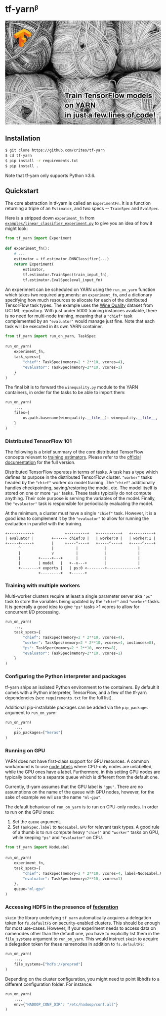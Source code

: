 tf-yarnᵝ
========

![tf-yarn](skein.png)

Installation
------------

```bash
$ git clone https://github.com/criteo/tf-yarn
$ cd tf-yarn
$ pip install -r requirements.txt
$ pip install .
```

Note that tf-yarn only supports Python ≥3.6.

[skein-criteo-forks]: https://github.com/criteo-forks/skein

Quickstart
----------

The core abstraction in tf-yarn is called an `ExperimentFn`. It is
a function returning a triple of an `Estimator`, and two specs --
`TrainSpec` and `EvalSpec`.

Here is a stripped down `experiment_fn` from
[`examples/linear_classifier_experiment.py`](examples/linear_classifier_experiment.py)
to give you an idea of how it might look:

```python
from tf_yarn import Experiment

def experiment_fn():
    # ...
    estimator = tf.estimator.DNNClassifier(...)
    return Experiment(
        estimator,
        tf.estimator.TrainSpec(train_input_fn),
        tf.estimator.EvalSpec(eval_input_fn)
```

An experiment can be scheduled on YARN using the `run_on_yarn` function which
takes two required arguments: an `experiment_fn`, and a dictionary specifying
how much resources to allocate for each of the distributed TensorFlow task
types. The example uses the [Wine Quality][wine-quality] dataset from UCI ML
repository. With just under 5000 training instances available, there is no need
for multi-node training, meaning that a `"chief"` task complemented by an
`"evaluator"` would manage just fine. Note that each task will be executed
in its own YARN container.

```python
from tf_yarn import run_on_yarn, TaskSpec

run_on_yarn(
    experiment_fn,
    task_specs={
        "chief": TaskSpec(memory=2 * 2**10, vcores=4),
        "evaluator": TaskSpec(memory=2**10, vcores=1)
    }
)
```

The final bit is to forward the `winequality.py` module to the YARN containers,
in order for the tasks to be able to import them:

```python
run_on_yarn(
    ...,
    files={
        os.path.basename(winequality.__file__): winequality.__file__,
    }
)
```

[wine-quality]: https://archive.ics.uci.edu/ml/datasets/Wine+Quality

### Distributed TensorFlow 101

The following is a brief summary of the core distributed TensorFlow
concepts relevant to [training estimators][train-and-evaluate]. Please refer
to the [official documentation][distributed-tf] for the full version.

Distributed TensorFlow operates in terms of tasks. A task has a type which
defines its purpose in the distributed TensorFlow cluster. ``"worker"`` tasks
headed by the `"chief"` worker do model training. The `"chief"` additionally
handles checkpointing, saving/restoring the model, etc. The model itself is
stored on one or more `"ps"` tasks. These tasks typically do not compute
anything. Their sole purpose is serving the variables of the model. Finally,
the `"evaluator"` task is responsible for periodically evaluating the model.

At the minimum, a cluster must have a single `"chief"` task. However, it
is a good idea to complement it by the `"evaluator"` to allow for running
the evaluation in parallel with the training.

```
+-----------+              +---------+   +----------+   +----------+
| evaluator |        +-----+ chief:0 |   | worker:0 |   | worker:1 |
+-----+-----+        |     +----^----+   +-----^----+   +-----^----+
      ^              |          |            |              |
      |              v          |            |              |
      |        +-----+---+      |            |              |
      |        | model   |   +--v---+        |              |
      +--------+ exports |   | ps:0 <--------+--------------+
               +---------+   +------+
```

[distributed-tf]: https://www.tensorflow.org/deploy/distributed
[train-and-evaluate]: https://www.tensorflow.org/api_docs/python/tf/estimator/train_and_evaluate

### Training with multiple workers

Multi-worker clusters require at least a single parameter server aka `"ps"` task
to store the variables being updated by the `"chief"` and `"worker"` tasks. It is
generally a good idea to give `"ps"` tasks >1 vcores to allow for concurrent I/O
processing.

```python
run_on_yarn(
    ...,
    task_specs={
        "chief": TaskSpec(memory=2 * 2**10, vcores=4),
        "worker": TaskSpec(memory=2 * 2**10, vcores=4, instances=8),
        "ps": TaskSpec(memory=2 * 2**10, vcores=8),
        "evaluator": TaskSpec(memory=2**10, vcores=1)
    }
)
```

### Configuring the Python interpreter and packages

tf-yarn ships an isolated Python environment to the containers. By default
it comes with a Python interpreter, TensorFlow, and a few of the tf-yarn
dependencies (see `requirements.txt` for the full list).

Additional pip-installable packages can be added via the `pip_packages` argument
to `run_on_yarn`:

```python
run_on_yarn(
    ...,
    pip_packages=["keras"]
)
```

### Running on GPU

YARN does not have first-class support for GPU resources. A common workaround is
to use [node labels][node-labels] where CPU-only nodes are unlabelled, while
the GPU ones have a label. Furthermore, in this setting GPU nodes are
typically bound to a separate queue which is different from the default one.

Currently, tf-yarn assumes that the GPU label is ``"gpu"``. There are no
assumptions on the name of the queue with GPU nodes, however, for the sake of
example we wil use the name ``"ml-gpu"``.

The default behaviour of `run_on_yarn` is to run on CPU-only nodes. In order
to run on the GPU ones:

1. Set the `queue` argument.
2. Set `TaskSpec.label` to `NodeLabel.GPU` for relevant task types.
   A good rule of a thumb is to run compute heavy `"chief"` and `"worker"`
   tasks on GPU, while keeping `"ps"` and `"evaluator"` on CPU.

```python
from tf_yarn import NodeLabel

run_on_yarn(
    experiment_fn,
    task_specs={
        "chief": TaskSpec(memory=2 * 2**10, vcores=4, label=NodeLabel.GPU),
        "evaluator": TaskSpec(memory=2**10, vcores=1)
    },
    queue="ml-gpu"
)
```

[node-labels]: https://hadoop.apache.org/docs/stable/hadoop-yarn/hadoop-yarn-site/NodeLabel.html

### Accessing HDFS in the presence of [federation][federation]

`skein` the library underlying `tf_yarn` automatically acquires a delegation token
for ``fs.defaultFS`` on security-enabled clusters. This should be enough for most
use-cases. However, if your experiment needs to access data on namenodes other than
the default one, you have to explicitly list them in the `file_systems` argument
to `run_on_yarn`. This would instruct `skein` to acquire a delegation token for
these namenodes in addition to ``fs.defaultFS``:

```python
run_on_yarn(
    ...,
    file_systems=["hdfs://preprod"]
)
```

Depending on the cluster configuration, you might need to point libhdfs to a
different configuration folder. For instance:

```python
run_on_yarn(
    ...,
    env={"HADOOP_CONF_DIR": "/etc/hadoop/conf.all"}
)
```

[federation]: https://hadoop.apache.org/docs/stable/hadoop-project-dist/hadoop-hdfs/Federation.html
